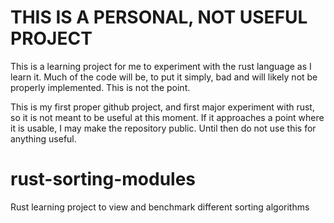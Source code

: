 # THIS IS A PERSONAL, NOT USEFUL PROJECT
This is a learning project for me to experiment with the rust language as I learn it. Much of the code will be, to put it simply, bad and will likely not be properly implemented. This is not the point.

This is my first proper github project, and first major experiment with rust, so it is not meant to be useful at this moment. If it approaches a point where it is usable, I may make the repository public. Until then do not use this for anything useful.

# rust-sorting-modules
Rust learning project to view and benchmark different sorting algorithms
